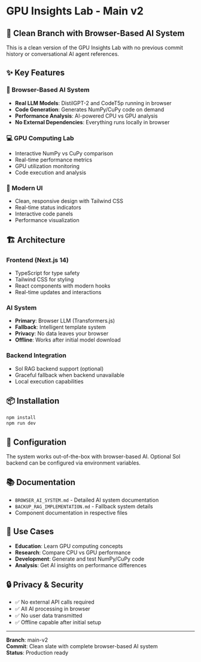 # GPU Insights Lab - Main v2

## 🚀 Clean Branch with Browser-Based AI System

This is a clean version of the GPU Insights Lab with no previous commit history or conversational AI agent references.

## ✨ Key Features

### 🧠 Browser-Based AI System
- **Real LLM Models**: DistilGPT-2 and CodeT5p running in browser
- **Code Generation**: Generates NumPy/CuPy code on demand
- **Performance Analysis**: AI-powered CPU vs GPU analysis
- **No External Dependencies**: Everything runs locally in browser

### 💻 GPU Computing Lab
- Interactive NumPy vs CuPy comparison
- Real-time performance metrics
- GPU utilization monitoring
- Code execution and analysis

### 🎨 Modern UI
- Clean, responsive design with Tailwind CSS
- Real-time status indicators
- Interactive code panels
- Performance visualization

## 🏗️ Architecture

### Frontend (Next.js 14)
- TypeScript for type safety
- Tailwind CSS for styling
- React components with modern hooks
- Real-time updates and interactions

### AI System
- **Primary**: Browser LLM (Transformers.js)
- **Fallback**: Intelligent template system
- **Privacy**: No data leaves your browser
- **Offline**: Works after initial model download

### Backend Integration
- Sol RAG backend support (optional)
- Graceful fallback when backend unavailable
- Local execution capabilities

## 📦 Installation

```bash
npm install
npm run dev
```

## 🔧 Configuration

The system works out-of-the-box with browser-based AI. Optional Sol backend can be configured via environment variables.

## 📚 Documentation

- `BROWSER_AI_SYSTEM.md` - Detailed AI system documentation
- `BACKUP_RAG_IMPLEMENTATION.md` - Fallback system details
- Component documentation in respective files

## 🎯 Use Cases

- **Education**: Learn GPU computing concepts
- **Research**: Compare CPU vs GPU performance
- **Development**: Generate and test NumPy/CuPy code
- **Analysis**: Get AI insights on performance differences

## 🔒 Privacy & Security

- ✅ No external API calls required
- ✅ All AI processing in browser
- ✅ No user data transmitted
- ✅ Offline capable after initial setup

---

**Branch**: main-v2  
**Commit**: Clean slate with complete browser-based AI system  
**Status**: Production ready
